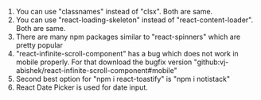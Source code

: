 1) You can use "classnames" instead of "clsx". Both are same.
2) You can use "react-loading-skeleton" instead of "react-content-loader". Both are same.
3) There are many npm packages similar to "react-spinners" which are pretty popular
4) "react-infinite-scroll-component" has a bug which does not work in mobile properly. For that download the bugfix version "github:vj-abishek/react-infinite-scroll-component#mobile"
5) Second best option for "npm i react-toastify" is "npm i notistack"
6) React Date Picker is used for date input.